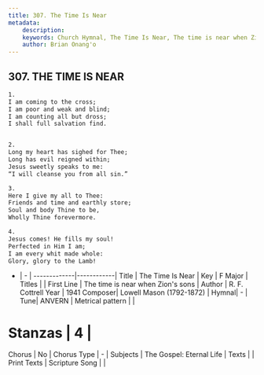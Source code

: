 ```yaml
---
title: 307. The Time Is Near
metadata:
    description: 
    keywords: Church Hymnal, The Time Is Near, The time is near when Zion&#039;s sons, 
    author: Brian Onang'o
---
```



## 307. THE TIME IS NEAR

```txt
1.
I am coming to the cross;
I am poor and weak and blind;
I am counting all but dross;
I shall full salvation find.


2.
Long my heart has sighed for Thee;
Long has evil reigned within;
Jesus sweetly speaks to me:
“I will cleanse you from all sin.”

3.
Here I give my all to Thee:
Friends and time and earthly store;
Soul and body Thine to be,
Wholly Thine forevermore.

4.
Jesus comes! He fills my soul!
Perfected in Him I am;
I am every whit made whole:
Glory, glory to the Lamb!
```

- |   -  |
-------------|------------|
Title | The Time Is Near |
Key | F Major |
Titles |  |
First Line | The time is near when Zion&#039;s sons |
Author | R. F. Cottrell
Year | 1941
Composer| Lowell Mason (1792-1872) |
Hymnal|  - |
Tune| ANVERN |
Metrical pattern | |
# Stanzas | 4 |
Chorus | No |
Chorus Type | - |
Subjects | The Gospel: Eternal Life |
Texts |  |
Print Texts | 
Scripture Song |  |
  
